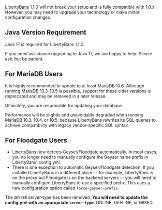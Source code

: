 
LibertyBans 1.1.0 will not break your setup and is fully compatible with 1.0.x. However, you may need to upgrade your technology or make minor configuration changes.

## Java Version Requirement

Java 17 is required for LibertyBans 1.1.0.

If you need assistance upgrading to Java 17, we are happy to help. Please ask, but be patient.

## For MariaDB Users

It is highly recommended to update to at least MariaDB 10.6. Although running MariaDB 10.3-10.5 is possible, support for these older versions is deprecated and may be removed in a later release.

Ultimately, you are responsible for updating your database.

Performance will be slightly and unavoidably degraded when running MariaDB 10.3, 10.4, or 10.5, because LibertyBans rewrites its SQL queries to achieve compatibility with legacy vendor-specific SQL syntax.

## For Floodgate Users

* LibertyBans now detects Geyser/Floodgate automatically. In most cases, you no longer need to manually configure the Geyser name prefix in LibertyBans' config.yml.
* There is one exception to automatic Geyser/Floodgate detection. If you installed LibertyBans in a different place -- for example, LibertyBans is on the proxy but Floodgate is on the backend servers -- you will need to manually configure LibertyBans to use a specified prefix. This uses a new configuration option called `force-geyser-prefix`.

The `GEYSER` server-type has been removed. **You will need to update the config.yml with an appropriate `server-type`:** ONLINE, OFFLINE, or MIXED.
